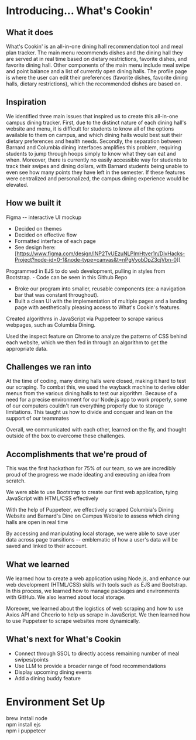 # <bold> Introducing... What's Cookin' </bold>

## What it does

What's Cookin' is an all-in-one dining hall recommendation tool and meal plan tracker. The main menu recommends dishes and the dining hall they are served at in real time based on dietary restrictions, favorite dishes, and favorite dining hall. Other components of the main menu include meal swipe and point balance and a list of currently open dining halls. The profile page is where the user can edit their preferences (favorite dishes, favorite dining halls, dietary restrictions), which the recommended dishes are based on.

## Inspiration

We identified three main issues that inspired us to create this all-in-one campus dining tracker. First, due to the distinct nature of each dining hall's website and menu, it is difficult for students to know all of the options available to them on campus, and which dining halls would best suit their dietary preferences and health needs. Secondly, the separation between Barnard and Columbia dining interfaces amplifies this problem, requiring students to jump through hoops simply to know what they can eat and when. Moreover, there is currently no easily accessible way for students to track their swipes and dining dollars, with Barnard students being unable to even see how many points they have left in the semester. If these features were centralized and personalized, the campus dining experience would be elevated.

## How we built it

Figma -- interactive UI mockup
- Decided on themes
- Decided on effective flow
- Formatted interface of each page
- See design here: [https://www.figma.com/design/INP2TvUEzuNLPImHtver1n/DivHacks-Project?node-id=0-1&node-type=canvas&t=nPgVyobDpZ3cjVbn-0]]

Programmed in EJS to do web development, pulling in styles from Bootstrap. - Code can be seen in this Github Repo
- Broke our program into smaller, reusable components (ex: a navigation bar that was constant throughout).
- Built a clean UI with the implementation of multiple pages and a landing page with aesthetically pleasing access to What's Cookin's features.

Created algorithms in JavaScript via Puppeteer to scrape various webpages, such as Columbia Dining.

Used the inspect feature on Chrome to analyze the patterns of CSS behind each website, which we then fed in through an algorithm to get the appropriate data.


## Challenges we ran into

At the time of coding, many dining halls were closed, making it hard to test our scraping. To combat this, we used the wayback machine to derive older menus from the various dining halls to test our algorithm. Because of a need for a precise environment for our Node.js app to work properly, some of our computers couldn't run everything properly due to storage limitations. This taught us how to divide and conquer and lean on the support of our teammates 

Overall, we communicated with each other, learned on the fly, and thought outside of the box to overcome these challenges.

## Accomplishments that we're proud of
This was the first hackathon for 75% of our team, so we are incredibly proud of the progress we made ideating and executing an idea from scratch. 

We were able to use Bootstrap to create our first web application, tying JavaScript with HTML/CSS effectively

With the help of Puppeteer, we effectively scraped Columbia's Dining Website and Barnard's Dine on Campus Website to assess which dining halls are open in real time

By accessing and manipulating local storage, we were able to save user data across page transitions -- emblematic of how a user's data will be saved and linked to their account.


## What we learned
We learned how to create a web application using Node.js, and enhance our web development (HTML/CSS) skills with tools such as EJS and Bootstrap. In this process, we learned how to manage packages and environments with GitHub. We also learned about local storage.

Moreover, we learned about the logistics of web scraping and how to use Axios API and Cheerio to help us scrape in JavaScript. We then learned how to use Puppeteer to scrape websites more dynamically. 

## What's next for What's Cookin
- Connect through SSOL to directly access remaining number of meal swipes/points
- Use LLM to provide a broader range of food recommendations
- Display upcoming dining events
- Add a dining buddy feature

# <bold>Environment Set Up</bold>
brew install node <br>
npm install ejs <br>
npm i puppeteer <br>
